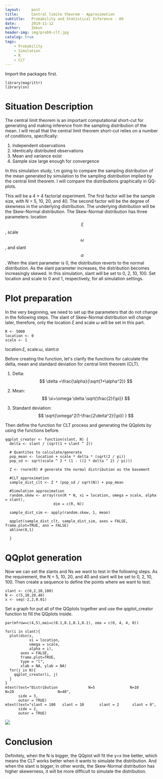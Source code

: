 ```yaml
---
layout:     post
title:      Central limite theorem - Approximation
subtitle:   Probability and Statistical Inference - 09
date:       2019-11-12
author:     Zekun
header-img: img/prob9-clt.jpg
catalog: true
tags:
    - Probability
    - Simulation
    - R
    - CLT
---
```



Import the packages first.
```{r}
library(magrittr)
library(sn)
```

# Situation Description

The central limit theorem is an important computational short-cut for generating and making inference from the sampling distribution of the mean. I will recall that the central limit theorem short-cut relies on a
number of conditions, specifically:

1.  Independent observations
2.  Identically distributed observations
3.  Mean and variance exist
4.  Sample size large enough for convergence

In this simulation study, I.m going to compare the sampling distribution of the mean generated by simulation to the sampling distribution implied by the central limit theorem. I will compare the distributions graphically in QQ-plots.

This will be a 4 × 4 factorial experiment. The first factor will be the sample size, with N = 5, 10, 20, and 40. The second factor will be the degree of skewness in the underlying distribution. The underlying distribution will be the Skew-Normal distribution. The Skew-Normal distribution has three parameters: location
$$\xi$$, scale
$$\omega$$, and slant
$$\alpha$$. When the slant parameter is 0, the distribution reverts to the normal distribution. As the slant parameter increases, the distribution becomes increasingly skewed. In this simulation, slant will be set to 0, 2, 10, 100. Set location and scale to 0 and 1, respectively, for all simulation settings.

# Plot preparation

In the very beginning, we need to set up the parameters that do not change in the following steps. The slant of Skew-Normal distribution will change later, therefore, only the location $\xi$ and scale $\omega$ will be set in this part.
```{r}
R <- 5000
location <- 0
scale <- 1
```

location:$\xi$, scale:$\omega$, slant:$\alpha$

Before creating the function, let's clarify the functions for calculate the delta, mean and standard deviation for central limit theorem (CLT).

1. Delta:
$$
\delta =\frac{\alpha}{\sqrt{1+\alpha^2}}
$$

2. Mean:
$$
\xi+\omega \delta \sqrt{\frac{2}{\pi}}
$$

3. Standard deviation:
$$
\sqrt{\omega^2(1-\frac{2\delta^2}{\pi})  }
$$

Then define the function for CLT process and generating the QQplots by using the functions before.
```{r}
qqplot_creator <- function(slant, N) {
  delta <- slant / (sqrt(1 + slant ^ 2))

  # Quantites to calculate/generate
  pop_mean <- location + scale * delta * (sqrt(2 / pi))
  pop_sd <- sqrt(scale ^ 2 * (1 - ((2 * delta ^ 2) / pi)))

  Z <- rnorm(R) # generate the normal distribution as the basement

  #CLT approximation
  sample_dist_clt <- Z * (pop_sd / sqrt(N)) + pop_mean

  #Simulation approximation
  random.skew <- array(rsn(R * N, xi = location, omega = scale, alpha = slant),
                      dim = c(R, N))

  sample_dist_sim <- apply(random.skew, 1, mean)

  qqplot(sample_dist_clt, sample_dist_sim, axes = FALSE, frame.plot=TRUE, ann = FALSE)
  abline(0,1)

  }
```


# QQplot generation

Now we can set the slants and Ns we want to test in the following steps. As the requirement, the N = 5, 10, 20, and 40 and slant will be set to 0, 2, 10, 100. Then create a sequence to define the points where we want to test.
```{r}
slant <- c(0,2,10,100)
N <- c(5,10,20,40)
x <- seq(-2,2,0.01)
```

Set a graph for put all of the QQplots together and use the qqplot_creator function to fill the QQplots inside.
```{r}
par(mfrow=c(4,5),mai=c(0.1,0.1,0.1,0.1), oma = c(0, 4, 4, 0))

for(i in slant){
  plot(dsn(x,
           xi = location,
           omega = scale,
           alpha = i),
       axes = FALSE,
       frame.plot=TRUE,
       type = "l",
       xlab = NA, ylab = NA)
  for(j in N){
    qqplot_creator(i, j)
  }
}
mtext(text="Distribution              N=5                N=10                   N=20                    N=40",
      side = 3,
      outer = TRUE)
mtext(text="slant = 100   slant = 10       slant = 2      slant = 0",
      side = 2,
      outer = TRUE)
```
![](https://i.postimg.cc/rwCbSBq2/image.png)

# Conclusion

Definitely, when the N is bigger, the QQplot will fit the y=x line better, which means the CLT works better when it wants to simulate the distribution. And when the slant is bigger, in other words, the Skew-Normal distribution has higher skewerness, it will be more difficult to simulate the distribution.
